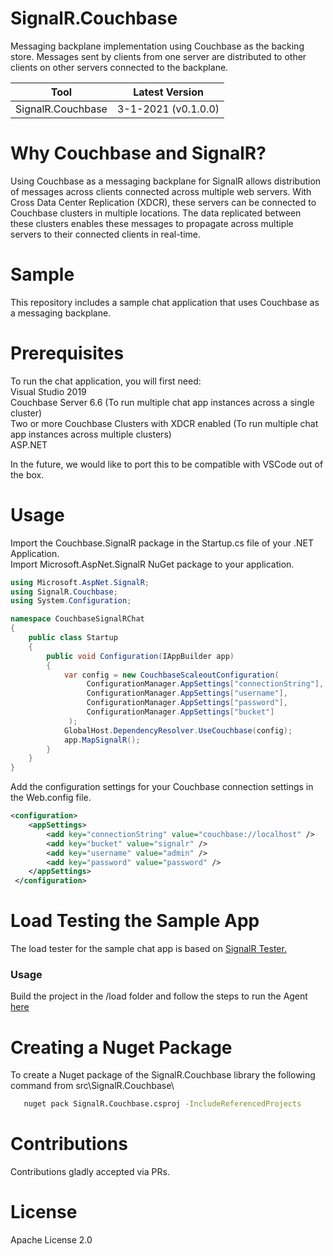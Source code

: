 # SignalR.Couchbase

Messaging backplane implementation using Couchbase as the backing store. Messages sent by clients from one server are distributed to other clients on other servers connected to the backplane.

| Tool                                             | Latest Version     |
|--------------------------------------------------|--------------------|
| SignalR.Couchbase                               | 3-1-2021 (v0.1.0.0)|


# Why Couchbase and SignalR?
Using Couchbase as a messaging backplane for SignalR allows distribution of messages across clients connected across multiple web servers. With Cross Data Center Replication (XDCR), these servers can be connected to Couchbase clusters in multiple locations. The data replicated between these clusters enables these messages to propagate across multiple servers to their connected clients in real-time. 

# Sample
This repository includes a sample chat application that uses Couchbase as a messaging backplane.

# Prerequisites
To run the chat application, you will first need:   
Visual Studio 2019  
Couchbase Server 6.6 (To run multiple chat app instances across a single cluster)  
Two or more Couchbase Clusters with XDCR enabled (To run multiple chat app instances across multiple clusters)   
ASP.NET

In the future, we would like to port this to be compatible with VSCode out of the box.

# Usage
Import the Couchbase.SignalR package in the Startup.cs file of your .NET Application.  
Import Microsoft.AspNet.SignalR NuGet package to your application.  

```c#
using Microsoft.AspNet.SignalR;
using SignalR.Couchbase;
using System.Configuration;

namespace CouchbaseSignalRChat
{
    public class Startup
    {
        public void Configuration(IAppBuilder app)
        {
            var config = new CouchbaseScaleoutConfiguration(
                 ConfigurationManager.AppSettings["connectionString"],
                 ConfigurationManager.AppSettings["username"],
                 ConfigurationManager.AppSettings["password"],
                 ConfigurationManager.AppSettings["bucket"]
             );
            GlobalHost.DependencyResolver.UseCouchbase(config);
            app.MapSignalR();
        }
    }
}
```

Add the configuration settings for your Couchbase connection settings in the Web.config file.

```xml
<configuration>
	<appSettings>
		<add key="connectionString" value="couchbase://localhost" />
		<add key="bucket" value="signalr" />
		<add key="username" value="admin" />
		<add key="password" value="password" />
	</appSettings>
 </configuration>

```

# Load Testing the Sample App
The load tester for the sample chat app is based on [SignalR Tester.](https://github.com/emtecinc/signalr-tester)
### Usage
Build the project in the /load folder and follow the steps to run the Agent [here](https://github.com/emtecinc/signalr-tester#how-to-use-the-tool)


# Creating a Nuget Package
To create a Nuget package of the SignalR.Couchbase library the following command from src\SignalR.Couchbase\
```cmd
   nuget pack SignalR.Couchbase.csproj -IncludeReferencedProjects
```

# Contributions
Contributions gladly accepted via PRs.

# License
Apache License 2.0
